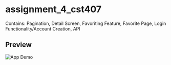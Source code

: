 # assignment_4_cst407

Contains: Pagination, Detail Screen, Favoriting Feature, Favorite Page, Login Functionality/Account Creation, API

## Preview

![App Demo](app-4-demo.gif)
